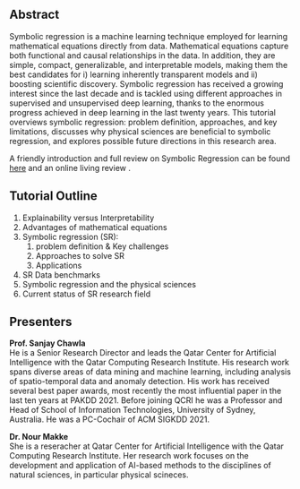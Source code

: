 ## Abstract 
Symbolic regression is a machine learning technique employed for learning mathematical equations directly from data. Mathematical equations capture both functional and causal relationships in the data. In addition, they are simple, compact, generalizable, and interpretable models, making them the best candidates for i) learning inherently transparent models and ii) boosting scientific discovery. Symbolic regression has received a growing interest since the last decade and is tackled using different approaches in supervised and unsupervised deep learning, thanks to the enormous progress achieved in deep learning in the last twenty years. 
This tutorial overviews symbolic regression: problem definition, approaches, and key limitations, discusses why physical sciences are beneficial to symbolic regression, and explores possible future directions in this research area.

A friendly introduction and full review on Symbolic Regression can be found [here](./https://link.springer.com/article/10.1007/s10462-023-10622-0) and an online living review [](https://nmakke.github.io/SR-LivingReview/).

## Tutorial Outline
1. Explainability versus Interpretability
2. Advantages of mathematical equations
3. Symbolic regression (SR):
   1. problem definition & Key challenges
   2. Approaches to solve SR
   3. Applications
4. SR Data benchmarks
5. Symbolic regression and the physical sciences
6. Current status of SR research field
  
## Presenters
**Prof. Sanjay Chawla** <br>
He is a Senior Research Director and leads the Qatar Center for Artificial Intelligence with the Qatar Computing Research Institute. His research work spans diverse areas of data mining and machine learning, including analysis of spatio-temporal
data and anomaly detection. His work has received several best paper awards, most recently the most influential paper in the last ten years at PAKDD 2021. Before joining QCRI he was a Professor and Head of School of Information Technologies, University of Sydney, Australia. He was a PC-Cochair of ACM SIGKDD 2021.

**Dr. Nour Makke** <br>
She is a reseracher at Qatar Center for Artificial Intelligence with the Qatar Computing Research Institute. Her research work focuses on the development and application of AI-based methods to the disciplines of natural sciences, in particular physical scineces.
